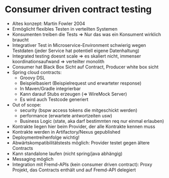 # Consumer driven contract testing

- Altes konzept: Martin Fowler 2004
- Ermöglicht flexibles Testen in verteilten Systemen
- Konsumenten treiben die Tests => Nur das was ein Konsument wirklich braucht
- Integrativer Test in Microservice-Environment schwierig wegen Testdaten (jeder Service hat potentiell eigene Datenhaltung)
- Integrated testing doesnt scale => es skaliert nicht, immenser koordinationsaufwand => verteilter monolith
- Consumer hat Black Box Sicht auf Contract, Producer white box sicht
- Spring cloud contracts: 
    - Groovy DSL 
    - Beispielbasiert (Beispielrequest und erwarteter response)
    - In Maven/Gradle integrierbar
    - Kann darauf Stubs erzeugen (=> WireMock Server)
    - Es wird auch Testcode generiert
- Out of scope:
    - security (bspw access tokens die mitgeschickt werden)
    - performance (erwartete antwortzeiten usw)
    - Business Logic (state, aka darf bestimmten req nur einmal erlauben)
- Kontrakte liegen hier beim Provider, der alle Kontrakte kennen muss
- Kontrakte werden in Artifactory/Nexus gepublished
- Deploymentreihenfolge wichtig!
- Abwärtskompatibilitätstests möglich: Provider testet gegen ältere Contracts
- Kann standalone laufen (nicht spring/java abhängig)
- Messaging möglich
- Integration mit Fremd-APIs (kein consumer driven contract): Proxy Projekt, das Contracts enthält und auf Fremd-API delegiert
